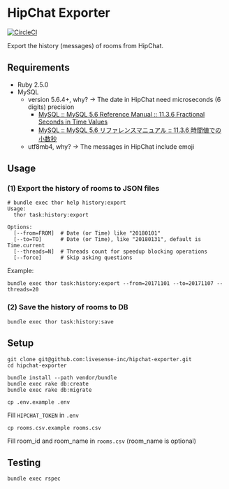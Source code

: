 HipChat Exporter
================

[![CircleCI](https://circleci.com/gh/livesense-inc/hipchat-exporter.svg?style=svg)](https://circleci.com/gh/livesense-inc/hipchat-exporter)

Export the history (messages) of rooms from HipChat.

## Requirements

* Ruby 2.5.0
* MySQL
  * version 5.6.4+, why? -> The date in HipChat need microseconds (6 digits) precision
    * [MySQL :: MySQL 5.6 Reference Manual :: 11.3.6 Fractional Seconds in Time Values](https://dev.mysql.com/doc/refman/5.6/en/fractional-seconds.html)
    * [MySQL :: MySQL 5.6 リファレンスマニュアル :: 11.3.6 時間値での小数秒](https://dev.mysql.com/doc/refman/5.6/ja/fractional-seconds.html)
  * utf8mb4, why? -> The messages in HipChat include emoji

## Usage

### (1) Export the history of rooms to JSON files

```
# bundle exec thor help history:export
Usage:
  thor task:history:export

Options:
  [--from=FROM]  # Date (or Time) like "20180101"
  [--to=TO]      # Date (or Time), like "20180131", default is Time.current
  [--threads=N]  # Threads count for speedup blocking operations
  [--force]      # Skip asking questions
```

Example:

```
bundle exec thor task:history:export --from=20171101 --to=20171107 --threads=20
```

### (2) Save the history of rooms to DB

```
bundle exec thor task:history:save
```

## Setup

```
git clone git@github.com:livesense-inc/hipchat-exporter.git
cd hipchat-exporter
```

```
bundle install --path vendor/bundle
bundle exec rake db:create
bundle exec rake db:migrate
```

```
cp .env.example .env
```

Fill `HIPCHAT_TOKEN` in `.env`

```
cp rooms.csv.example rooms.csv
```

Fill room_id and room_name in `rooms.csv` (room_name is optional)

## Testing

```
bundle exec rspec
```
